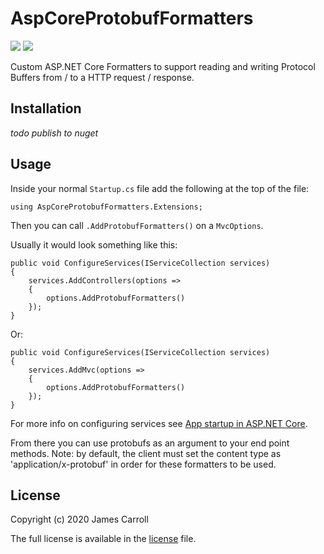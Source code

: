 # AspCoreProtobufFormatters
![](https://github.com/jamcar23/AspCoreProtobufFormatters/workflows/Build/badge.svg)
![](https://github.com/jamcar23/AspCoreProtobufFormatters/workflows/Nuget%20Publish/badge.svg)

Custom ASP.NET Core Formatters to support reading and writing Protocol Buffers from / to a HTTP request / response.

## Installation

*todo publish to nuget*

## Usage
Inside your normal `Startup.cs` file add the following at the top of the file:

`using AspCoreProtobufFormatters.Extensions;`

Then you can call `.AddProtobufFormatters()` on a `MvcOptions`.

Usually it would look something like this:

```
public void ConfigureServices(IServiceCollection services)
{
    services.AddControllers(options => 
    {
        options.AddProtobufFormatters()
    });
}
```

Or: 

```
public void ConfigureServices(IServiceCollection services)
{
    services.AddMvc(options => 
    {
        options.AddProtobufFormatters()
    });
}
```

For more info on configuring services see [App startup in ASP.NET Core](https://docs.microsoft.com/en-us/aspnet/core/fundamentals/startup?view=aspnetcore-3.1).

From there you can use protobufs as an argument to your end point methods. Note: by default, the client must set the content type as 'application/x-protobuf' in order for these formatters to be used.

## License

Copyright (c) 2020 James Carroll

The full license is available in the [license](./LICENSE.md) file.